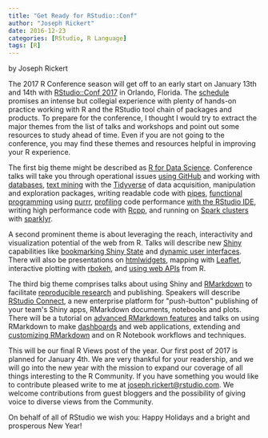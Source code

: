 ```yaml
---
title: "Get Ready for RStudio::Conf"
author: "Joseph Rickert"
date: 2016-12-23
categories: [RStudio, R Language]
tags: [R]
---
```


by Joseph Rickert

The 2017 R Conference season will get off to an early start on January 13th and 14th with [RStudio::Conf 2017](https://www.rstudio.com/conference/) in Orlando, Florida. The [schedule](https://www.rstudio.com/conference/#speakers) promises an intense but collegial experience with plenty of hands-on practice working with R and the RStudio tool chain of packages and products. To prepare for the conference, I thought I would try to extract the major themes from the list of talks and workshops and point out some resources to study ahead of time. Even if you are not going to the conference, you may find these themes and resources helpful in improving your R experience.

The first big theme might be described as [R for Data Science](http://r4ds.had.co.nz/). Conference talks will take you through operational issues [using GitHub](https://github.com/jennybc/happy-git-with-r) and working with [databases](http://datascienceplus.com/working-with-databases-in-r/), [text mining](http://tidytextmining.com/) with the [Tidyverse](https://blog.rstudio.org/2016/09/15/tidyverse-1-0-0/) of data acquisition, manipulation and exploration packages, writing readable code with [pipes](http://adolfoalvarez.cl/plumbers-chains-and-famous-painters-the-history-of-the-pipe-operator-in-r/), [functional programming](http://adv-r.had.co.nz/Functional-programming.html) using [purrr](https://blog.rstudio.org/2015/09/29/purrr-0-1-0/), [profiling](https://tgmstat.wordpress.com/2013/09/25/profiling-r-code/) code performance [with the RStudio IDE](https://blog.rstudio.org/2016/05/23/profiling-with-rstudio-and-profvis/), writing high performance code with [Rcpp](http://www.rcpp.org/), and running on [Spark clusters](https://aws.amazon.com/blogs/big-data/running-sparklyr-rstudios-r-interface-to-spark-on-amazon-emr/) with [sparklyr](http://spark.rstudio.com/).

A second prominent theme is about leveraging the reach, interactivity and visualization potential of the web from R. Talks will describe new [Shiny](https://shiny.rstudio.com/tutorial/) capabilities like [bookmarking Shiny State](https://shiny.rstudio.com/articles/bookmarking-state.html) and [dynamic user interfaces](http://www.mango-solutions.com/wp/2016/12/dynamically-generated-shiny-ui/). There will also be presentations on [htmlwidgets](http://www.htmlwidgets.org/showcase_leaflet.html), mapping with [Leaflet](http://www.karambelkar.info/), interactive plotting with [rbokeh](http://hafen.github.io/rbokeh/rd.html#rbokeh), and [using web APIs](http://tophcito.blogspot.com/2015/11/accessing-apis-from-r-and-little-r.html) from R.

The third big theme comprises talks about using Shiny and [RMarkdown](http://rmarkdown.rstudio.com/) to facilitate [reproducible research](http://reproducibleresearch.net/) and publishing. Speakers will describe [RStudio Connect](https://www.rstudio.com/products/connect/), a new enterprise platform for "push-button" publishing of your team's Shiny apps, RMarkdown documents, notebooks and plots. There will be a tutorial on [advanced RMarkdown features](http://grunwaldlab.github.io/Reproducible-science-in-R/Extra_content---Advanced_RMarkdown.html#caching) and talks on using RMarkdown to make [dashboards](https://www.r-pkg.org/pkg/shinydashboard) and web applications, extending and [customizing RMarkdown](https://blog.rstudio.org/2016/03/21/r-markdown-custom-formats/) and on R Notebook workflows and techniques.

This will be our final R Views post of the year. Our first post of 2017 is planned for January 4th. We are very thankful for your readership, and we will go into the new year with the mission to expand our coverage of all things interesting to the R Community. If you have something you would like to contribute pleased write to me at [joseph.rickert@rstudio.com](joseph.rickert@rstudio.com). We welcome contributions from guest bloggers and the possibility of giving voice to diverse views from the Community.

On behalf of all of RStudio we wish you: Happy Holidays and a bright and prosperous New Year!
